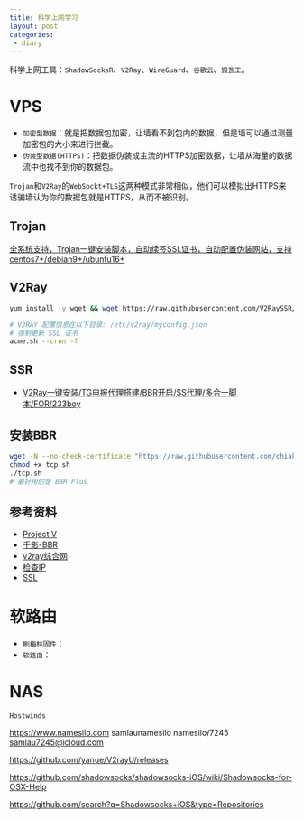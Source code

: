 ```yaml
---
title: 科学上网学习
layout: post
categories:
 - diary
---
```


科学上网工具：`ShadowSocksR`、`V2Ray`、`WireGuard`、`谷歌云`、`搬瓦工`。


# VPS

* `加密型数据`：就是把数据包加密，让墙看不到包内的数据，但是墙可以通过测量加密包的大小来进行拦截。
* `伪装型数据(HTTPS)`：把数据伪装成主流的HTTPS加密数据，让墙从海量的数据流中也找不到你的数据包。

`Trojan`和`V2Ray`的`WebSockt+TLS`这两种模式非常相似，他们可以模拟出HTTPS来诱骗墙认为你的数据包就是HTTPS，从而不被识别。

## Trojan

[全系统支持，Trojan一键安装脚本，自动续签SSL证书，自动配置伪装网站，支持centos7+/debian9+/ubuntu16+](https://www.v2rayssr.com/trojan-1.html)

## V2Ray

```sh
yum install -y wget && wget https://raw.githubusercontent.com/V2RaySSR/V2RaySSR/master/v2ray_ws_tls_wp.sh && chmod +x v2ray_ws_tls_wp.sh && ./v2ray_ws_tls_wp.sh

# V2RAY 配置信息在以下目录: /etc/v2ray/myconfig.json
# 强制更新 SSL 证书
acme.sh --cron -f
```

## SSR

* [V2Ray一键安装/TG电报代理搭建/BBR开启/SS代理/多合一脚本/FOR/233boy](https://www.v2rayssr.com/233v2ray.html)

## 安装BBR

```sh
wget -N --no-check-certificate "https://raw.githubusercontent.com/chiakge/Linux-NetSpeed/master/tcp.sh"
chmod +x tcp.sh
./tcp.sh
# 最好用的是 BBR Plus
```

## 参考资料

* [Project V](https://v2ray.com/)
* [千影-BBR](https://www.94ish.me/)
* [v2ray综合网](https://www.v2rayssr.com/)
* [检查IP](https://www.vps234.com/ipchecker/)
* [SSL](https://www.v2rayssr.com/v2raywstls.html)

# 软路由
* `刷梅林固件`：
* `软路由`：

# NAS



`Hostwinds`





https://www.namesilo.com samlaunamesilo namesilo/7245
samlau7245@icloud.com

https://github.com/yanue/V2rayU/releases

https://github.com/shadowsocks/shadowsocks-iOS/wiki/Shadowsocks-for-OSX-Help

https://github.com/search?q=Shadowsocks+iOS&type=Repositories